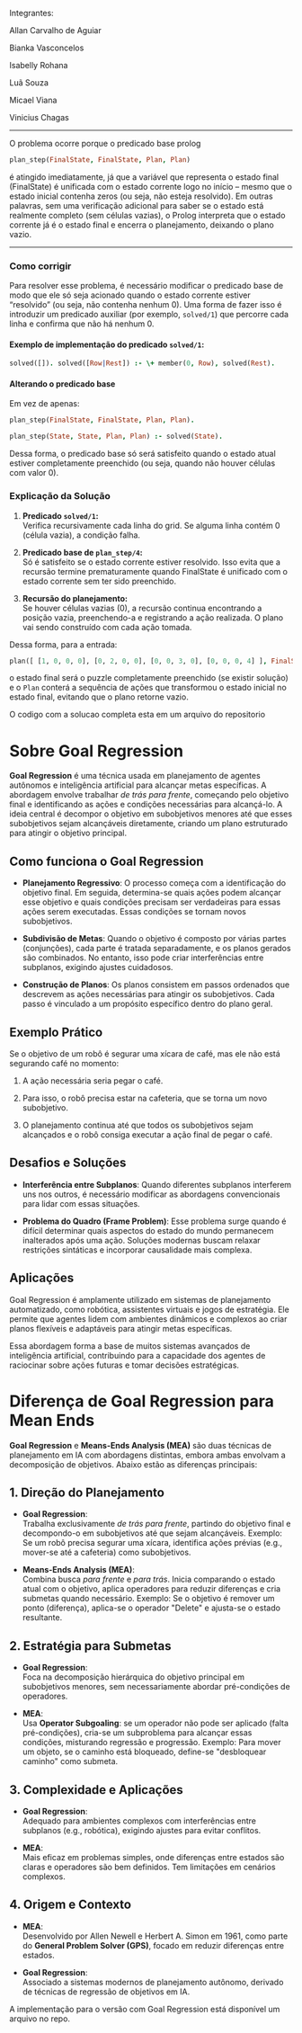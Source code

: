 Integrantes:

Allan Carvalho de Aguiar

Bianka Vasconcelos

Isabelly Rohana

Luã Souza

Micael Viana

Vinicius Chagas

---

O problema ocorre porque o predicado base prolog

```prolog
plan_step(FinalState, FinalState, Plan, Plan)
```



é atingido imediatamente, já que a variável que representa o estado final (FinalState) é unificada com o estado corrente logo no início – mesmo que o estado inicial contenha zeros (ou seja, não esteja resolvido). Em outras palavras, sem uma verificação adicional para saber se o estado está realmente completo (sem células vazias), o Prolog interpreta que o estado corrente já é o estado final e encerra o planejamento, deixando o plano vazio.

---

### Como corrigir

Para resolver esse problema, é necessário modificar o predicado base de modo que ele só seja acionado quando o estado corrente estiver “resolvido” (ou seja, não contenha nenhum 0). Uma forma de fazer isso é introduzir um predicado auxiliar (por exemplo, `solved/1`) que percorre cada linha e confirma que não há nenhum 0.

#### Exemplo de implementação do predicado `solved/1`:

```prolog
solved([]). solved([Row|Rest]) :- \+ member(0, Row), solved(Rest).
```

#### Alterando o predicado base

Em vez de apenas: 

```prolog
plan_step(FinalState, FinalState, Plan, Plan).
```

```prolog
plan_step(State, State, Plan, Plan) :- solved(State).
```



Dessa forma, o predicado base só será satisfeito quando o estado atual estiver completamente preenchido (ou seja, quando não houver células com valor 0).



### Explicação da Solução

1. **Predicado `solved/1`:**  
   Verifica recursivamente cada linha do grid. Se alguma linha contém 0 (célula vazia), a condição falha.

2. **Predicado base de `plan_step/4`:**  
   Só é satisfeito se o estado corrente estiver resolvido. Isso evita que a recursão termine prematuramente quando FinalState é unificado com o estado corrente sem ter sido preenchido.

3. **Recursão do planejamento:**  
   Se houver células vazias (0), a recursão continua encontrando a posição vazia, preenchendo-a e registrando a ação realizada. O plano vai sendo construído com cada ação tomada.

Dessa forma, para a entrada:

```prolog
plan([ [1, 0, 0, 0], [0, 2, 0, 0], [0, 0, 3, 0], [0, 0, 0, 4] ], FinalState, Plan).
```

o estado final será o puzzle completamente preenchido (se existir solução) e o `Plan` conterá a sequência de ações que transformou o estado inicial no estado final, evitando que o plano retorne vazio.



O codigo com a solucao completa esta em um arquivo do repositorio



# Sobre Goal Regression

**Goal Regression** é uma técnica usada em planejamento de agentes autônomos e inteligência artificial para alcançar metas específicas. A abordagem envolve trabalhar *de trás para frente*, começando pelo objetivo final e identificando as ações e condições necessárias para alcançá-lo. A ideia central é decompor o objetivo em subobjetivos menores até que esses subobjetivos sejam alcançáveis diretamente, criando um plano estruturado para atingir o objetivo principal.
## **Como funciona o Goal Regression**

- **Planejamento Regressivo**: O processo começa com a identificação do objetivo final. Em seguida, determina-se quais ações podem alcançar esse objetivo e quais condições precisam ser verdadeiras para essas ações serem executadas. Essas condições se tornam novos subobjetivos.

- **Subdivisão de Metas**: Quando o objetivo é composto por várias partes (conjunções), cada parte é tratada separadamente, e os planos gerados são combinados. No entanto, isso pode criar interferências entre subplanos, exigindo ajustes cuidadosos.

- **Construção de Planos**: Os planos consistem em passos ordenados que descrevem as ações necessárias para atingir os subobjetivos. Cada passo é vinculado a um propósito específico dentro do plano geral.

## **Exemplo Prático**

Se o objetivo de um robô é segurar uma xícara de café, mas ele não está segurando café no momento:

1. A ação necessária seria pegar o café.

2. Para isso, o robô precisa estar na cafeteria, que se torna um novo subobjetivo.

3. O planejamento continua até que todos os subobjetivos sejam alcançados e o robô consiga executar a ação final de pegar o café.

## **Desafios e Soluções**

- **Interferência entre Subplanos**: Quando diferentes subplanos interferem uns nos outros, é necessário modificar as abordagens convencionais para lidar com essas situações.

- **Problema do Quadro (Frame Problem)**: Esse problema surge quando é difícil determinar quais aspectos do estado do mundo permanecem inalterados após uma ação. Soluções modernas buscam relaxar restrições sintáticas e incorporar causalidade mais complexa.

## **Aplicações**

Goal Regression é amplamente utilizado em sistemas de planejamento automatizado, como robótica, assistentes virtuais e jogos de estratégia. Ele permite que agentes lidem com ambientes dinâmicos e complexos ao criar planos flexíveis e adaptáveis para atingir metas específicas.

Essa abordagem forma a base de muitos sistemas avançados de inteligência artificial, contribuindo para a capacidade dos agentes de raciocinar sobre ações futuras e tomar decisões estratégicas.



# Diferença de Goal Regression para Mean Ends

**Goal Regression** e **Means-Ends Analysis (MEA)** são duas técnicas de planejamento em IA com abordagens distintas, embora ambas envolvam a decomposição de objetivos. Abaixo estão as diferenças principais:

## **1. Direção do Planejamento**

- **Goal Regression**:  
  Trabalha exclusivamente *de trás para frente*, partindo do objetivo final e decompondo-o em subobjetivos até que sejam alcançáveis.
  Exemplo: Se um robô precisa segurar uma xícara, identifica ações prévias (e.g., mover-se até a cafeteria) como subobjetivos.

- **Means-Ends Analysis (MEA)**:  
  Combina busca *para frente* e *para trás*. Inicia comparando o estado atual com o objetivo, aplica operadores para reduzir diferenças e cria submetas quando necessário.
  Exemplo: Se o objetivo é remover um ponto (diferença), aplica-se o operador "Delete" e ajusta-se o estado resultante.

## **2. Estratégia para Submetas**

- **Goal Regression**:  
  Foca na decomposição hierárquica do objetivo principal em subobjetivos menores, sem necessariamente abordar pré-condições de operadores.

- **MEA**:  
  Usa **Operator Subgoaling**: se um operador não pode ser aplicado (falta pré-condições), cria-se um subproblema para alcançar essas condições, misturando regressão e progressão.
  Exemplo: Para mover um objeto, se o caminho está bloqueado, define-se "desbloquear caminho" como submeta.

## **3. Complexidade e Aplicações**

- **Goal Regression**:  
  Adequado para ambientes complexos com interferências entre subplanos (e.g., robótica), exigindo ajustes para evitar conflitos.

- **MEA**:  
  Mais eficaz em problemas simples, onde diferenças entre estados são claras e operadores são bem definidos. Tem limitações em cenários complexos.

## **4. Origem e Contexto**

- **MEA**:  
  Desenvolvido por Allen Newell e Herbert A. Simon em 1961, como parte do **General Problem Solver (GPS)**, focado em reduzir diferenças entre estados.

- **Goal Regression**:  
  Associado a sistemas modernos de planejamento autônomo, derivado de técnicas de regressão de objetivos em IA.



A implementação para o versão com Goal Regression está disponível um arquivo no repo.
